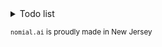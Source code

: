 <details closed>
  <summary>Todo list</summary>
  <p>List of things to do</p>
  <ol>
    <li>Have coffee ☕</li>
    <li>Set up Gitlab and/or Github</li>
    <li>Write abstract</li>
  </ol>
</details>


<sub> `nomial.ai` is proudly made in New Jersey <!-- The Garden State --> <sub>
